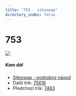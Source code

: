 ```yaml
---
title: "753 - siteswap"
directory_index: false
---
```


# 753

![](/animace/siteswap/753.gif)

##### Kam dál

- [Siteswap - podrobný návod](/siteswap.html "Podrobné vysvětlení siteswapů..")
- Další trik: [75616](75616.html "Siteswap 75616")
- Předchozí trik: [7463](7463.html "Siteswap 7463")

